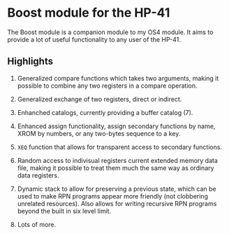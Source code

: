 Boost module for the HP-41
==========================

The Boost module is a companion module to my OS4 module. It aims to
provide a lot of useful functionality to any user of the
HP-41.

Highlights
----------

1. Generalized compare functions which takes two arguments, making it
   possible to combine any two registers in a compare operation.

2. Generalized exchange of two registers, direct or indirect.

3. Enhanched catalogs, currently providing a buffer catalog (7).

4. Enhanced assign functionality, assign secondary functions by name,
   XROM by numbers, or any two-bytes sequence to a key.

5. `XEQ` function that allows for transparent access to secondary
   functions.

6. Random access to indivisual registers current extended memory data
   file, making it possible to treat them much the same way as
   ordinary data registers.

7. Dynamic stack to allow for preserving a previous state, which can
   be used to make RPN programs appear more friendly (not clobbering
   unrelated resources). Also allows for writing recursive RPN
   programs beyond the built in six level limit.

8. Lots of more.
